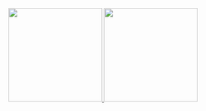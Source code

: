 <div>
  <a href="https://github.com/ronaldofjc">
  <img height="190em" src="https://github-readme-stats.vercel.app/api?username=ronaldofjc&show_icons=true&include_all_commits=true&count_private=true"/>
  <img height="190em" src="https://github-readme-stats.vercel.app/api/top-langs/?username=ronaldofjc&layout=compact&langs_count=10"/>
</div>
  
<!-- <img height="190em" src="https://github-readme-stats.vercel.app/api/wakatime?username=ronaldofjc"/>
 
